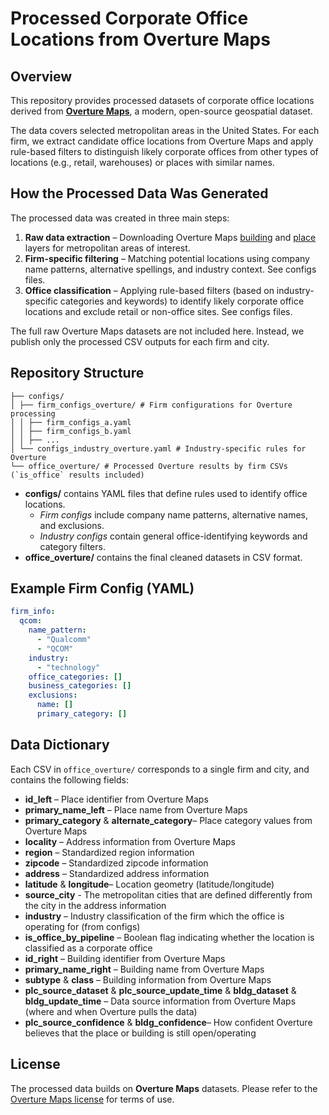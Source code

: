 # Processed Corporate Office Locations from Overture Maps

## Overview
This repository provides processed datasets of corporate office locations derived from **[Overture Maps](https://docs.overturemaps.org/)**, a modern, open-source geospatial dataset.

The data covers selected metropolitan areas in the United States. For each firm, we extract candidate office locations from Overture Maps and apply rule-based filters to distinguish likely corporate offices from other types of locations (e.g., retail, warehouses) or places with similar names.


## How the Processed Data Was Generated
The processed data was created in three main steps:  
1. **Raw data extraction** – Downloading Overture Maps [building](https://docs.overturemaps.org/guides/buildings/#14/32.58453/-117.05154/0/60) and [place](https://docs.overturemaps.org/guides/places/#14/32.58453/-117.05154/0/60) layers for metropolitan areas of interest.  
2. **Firm-specific filtering** – Matching potential locations using company name patterns, alternative spellings, and industry context. See configs files.  
3. **Office classification** – Applying rule-based filters (based on industry-specific categories and keywords) to identify likely corporate office locations and exclude retail or non-office sites. See configs files.  

The full raw Overture Maps datasets are not included here. Instead, we publish only the processed CSV outputs for each firm and city.

## Repository Structure

```
├── configs/ 
│ ├── firm_configs_overture/ # Firm configurations for Overture processing 
│ │ ├── firm_configs_a.yaml
│ │ ├── firm_configs_b.yaml
│ │ ├── ...
│ └── configs_industry_overture.yaml # Industry-specific rules for Overture 
└── office_overture/ # Processed Overture results by firm CSVs (`is_office` results included)
```

- **configs/** contains YAML files that define rules used to identify office locations.  
  - *Firm configs* include company name patterns, alternative names, and exclusions.  
  - *Industry configs* contain general office-identifying keywords and category filters.  
- **office_overture/** contains the final cleaned datasets in CSV format.

## Example Firm Config (YAML)

```yaml
firm_info:
  qcom:
    name_pattern:
      - "Qualcomm"
      - "QCOM"
    industry:
      - "technology"
    office_categories: []
    business_categories: []
    exclusions:
      name: []
      primary_category: []
```

## Data Dictionary
Each CSV in `office_overture/` corresponds to a single firm and city, and contains the following fields:  

- **id_left** – Place identifier from Overture Maps   
- **primary_name_left** – Place name from Overture Maps  
- **primary_category** & **alternate_category**– Place category values from Overture Maps  
- **locality** – Address information from Overture Maps 
- **region** – Standardized region information  
- **zipcode** – Standardized zipcode information  
- **address** – Standardized address information  
- **latitude** & **longitude**– Location geometry (latitude/longitude) 
- **source_city** - The metropolitan cities that are defined differently from the city in the address information 
- **industry** – Industry classification of the firm which the office is operating for (from configs)  
- **is_office_by_pipeline** – Boolean flag indicating whether the location is classified as a corporate office  
- **id_right** – Building identifier from Overture Maps   
- **primary_name_right** – Building name from Overture Maps  
- **subtype** & **class** – Building information from Overture Maps  
- **plc_source_dataset** & **plc_source_update_time** & **bldg_dataset** & **bldg_update_time** – Data source information from Overture Maps (where and when Overture pulls the data)
- **plc_source_confidence** & **bldg_confidence**– How confident Overture believes that the place or building is still open/operating


## License
The processed data builds on **Overture Maps** datasets. Please refer to the [Overture Maps license](https://overturemaps.org) for terms of use.

